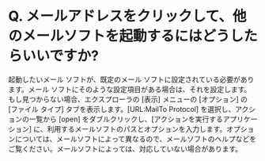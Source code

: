 # Q. メールアドレスをクリックして、他のメールソフトを起動するにはどうしたらいいですか?

起動したいメール ソフトが、既定のメール ソフトに設定されている必要があります。メール
ソフトにそのような設定項目がある場合は、それを設定します。もし見つからない場合、エクスプローラの \[表示\] メニューの \[オプション\] の \[ファイル タイプ\]
タブを表示します。\[URL:MailTo Protocol\] を選択し、アクションの一覧から \[open\]
をダブルクリックし、\[アクションを実行するアプリケーション\]
に、利用するメールソフトのパスとオプションを入力します。オプションについては、メールソフトによって異なるので、メールソフトのヘルプなどをご覧ください。メールソフトによっては、対応していない場合があります。
